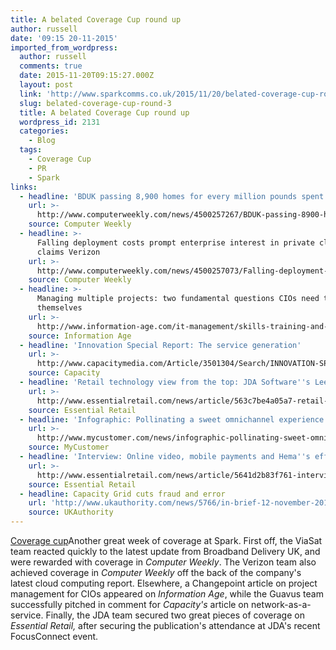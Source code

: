 ```yaml
---
title: A belated Coverage Cup round up
author: russell
date: '09:15 20-11-2015'
imported_from_wordpress:
  author: russell
  comments: true
  date: 2015-11-20T09:15:27.000Z
  layout: post
  link: 'http://www.sparkcomms.co.uk/2015/11/20/belated-coverage-cup-round-3/'
  slug: belated-coverage-cup-round-3
  title: A belated Coverage Cup round up
  wordpress_id: 2131
  categories:
    - Blog
  tags:
    - Coverage Cup
    - PR
    - Spark
links:
  - headline: 'BDUK passing 8,900 homes for every million pounds spent'
    url: >-
      http://www.computerweekly.com/news/4500257267/BDUK-passing-8900-homes-for-every-million-pounds-spent
    source: Computer Weekly
  - headline: >-
      Falling deployment costs prompt enterprise interest in private cloud,
      claims Verizon
    url: >-
      http://www.computerweekly.com/news/4500257073/Falling-deployment-costs-prompt-enterprise-interest-in-private-cloud-claims-Verizon
    source: Computer Weekly
  - headline: >-
      Managing multiple projects: two fundamental questions CIOs need to ask
      themselves
    url: >-
      http://www.information-age.com/it-management/skills-training-and-leadership/123460443/managing-multiple-projects-two-fundamental-questions-cios-need-ask-themselves
    source: Information Age
  - headline: 'Innovation Special Report: The service generation'
    url: >-
      http://www.capacitymedia.com/Article/3501304/Search/INNOVATION-SPECIAL-REPORT-The-service-generation.html?Keywords=Virtusa
    source: Capacity
  - headline: 'Retail technology view from the top: JDA Software''s Lee Gill'
    url: >-
      http://www.essentialretail.com/news/article/563c7be4a05a7-retail-technology-view-from-the-top-jda-softwares-lee-gill
    source: Essential Retail
  - headline: 'Infographic: Pollinating a sweet omnichannel experience'
    url: >-
      http://www.mycustomer.com/news/infographic-pollinating-sweet-omnichannel-experience
    source: MyCustomer
  - headline: 'Interview: Online video, mobile payments and Hema''s efficiency drive'
    url: >-
      http://www.essentialretail.com/news/article/5641d2b83f761-interview-online-video-mobile-payments-and-hemas-efficiency-drive
    source: Essential Retail
  - headline: Capacity Grid cuts fraud and error
    url: 'http://www.ukauthority.com/news/5766/in-brief-12-november-2015'
    source: UKAuthority
---
```

[Coverage cup](Coverage-cup-167x300.jpg)Another great week of coverage at Spark. First off, the ViaSat team reacted quickly to the latest update from Broadband Delivery UK, and were rewarded with coverage in _Computer Weekly_. The Verizon team also achieved coverage in _Computer Weekly_ off the back of the company's latest cloud computing report. Elsewhere, a Changepoint article on project management for CIOs appeared on _Information Age_, while the Guavus team successfully pitched in comment for _Capacity's_ article on network-as-a-service. Finally, the JDA team secured two great pieces of coverage on _Essential Retail,_ after securing the publication's attendance at JDA's recent FocusConnect event.
